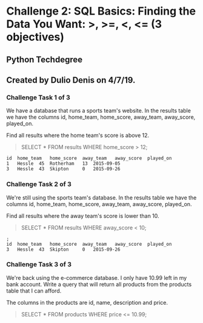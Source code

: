 # Challenge 2: SQL Basics: Finding the Data You Want: >, >=, <, <= (3 objectives)
## Python Techdegree
## Created by Dulio Denis on 4/7/19.

### Challenge Task 1 of 3
We have a database that runs a sports team's website. In the results table we have the columns id, home_team, home_score, away_team, away_score, played_on.

Find all results where the home team's score is above 12.
> SELECT * FROM results WHERE home_score > 12; 
```
id 	home_team 	home_score 	away_team 	away_score 	played_on
1 	Hessle 	45 	Rotherham 	13 	2015-09-05
3 	Hessle 	43 	Skipton 	0 	2015-09-26
```

### Challenge Task 2 of 3

We're still using the sports team's database. In the results table we have the columns id, home_team, home_score, away_team, away_score, played_on.

Find all results where the away team's score is lower than 10.
> SELECT * FROM results WHERE away_score < 10;
```
;
id 	home_team 	home_score 	away_team 	away_score 	played_on
3 	Hessle 	43 	Skipton 	0 	2015-09-26
```

### Challenge Task 3 of 3

We're back using the e-commerce database. I only have 10.99 left in my bank account. Write a query that will return all products from the products table that I can afford.

The columns in the products are id, name, description and price.
> SELECT * FROM products WHERE price <= 10.99;
